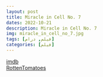 ```yaml
---
layout: post
title: Miracle in Cell No. 7
dates: 2022-10-21
description: Miracle in Cell No. 7
img: miracle_in_cell_no_7.jpg
tags: [فیلم, درام]
categories: [فیلم]
---
```


[imdb](https://www.imdb.com/title/tt10431500/)  
[RottenTomatoes](https://www.rottentomatoes.com/m/miracle_in_cell_no_7_2020)
